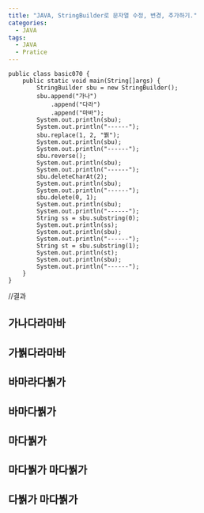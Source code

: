 ```yaml
---
title: "JAVA, StringBuilder로 문자열 수정, 변경, 추가하기."
categories:
  - JAVA
tags:
  - JAVA
  - Pratice
---
```


	public class basic070 {
		public static void main(String[]args) {
			StringBuilder sbu = new	StringBuilder();
			sbu.append("가나")
				.append("다라")
				.append("마바");
			System.out.println(sbu);
			System.out.println("------");
			sbu.replace(1, 2, "붥");
			System.out.println(sbu);
			System.out.println("------");
			sbu.reverse();
			System.out.println(sbu);
			System.out.println("------");
			sbu.deleteCharAt(2);
			System.out.println(sbu);
			System.out.println("------");
			sbu.delete(0, 1);
			System.out.println(sbu);
			System.out.println("------");
			String ss = sbu.substring(0);
			System.out.println(ss);
			System.out.println(sbu);
			System.out.println("------");
			String st = sbu.substring(1);
			System.out.println(st);
			System.out.println(sbu);
			System.out.println("------");
		}
	}

//결과

가나다라마바
------
가붥다라마바
------
바마라다붥가
------
바마다붥가
------
마다붥가
------
마다붥가
마다붥가
------
다붥가
마다붥가
------
